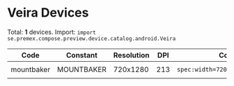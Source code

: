 # Veira Devices

Total: **1** devices. Import: `import se.premex.compose.preview.device.catalog.android.Veira`

| Code | Constant | Resolution | DPI | Compose Spec | Preview Usage |
|------|----------|------------|-----|-------------|---------------|
| mountbaker | MOUNTBAKER | 720x1280 | 213 | `spec:width=720px,height=1280px,dpi=213` | `@Preview(device = Veira.MOUNTBAKER)` |

<!-- Generated automatically. Do not edit manually. -->
